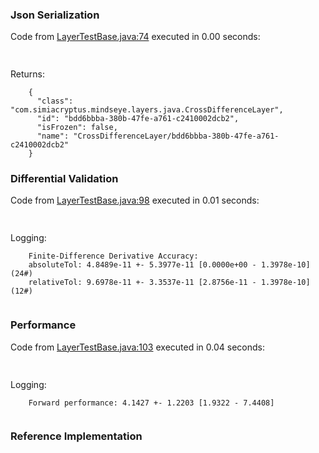 ### Json Serialization
Code from [LayerTestBase.java:74](../../../../../../../../MindsEye/src/test/java/com/simiacryptus/mindseye/layers/LayerTestBase.java#L74) executed in 0.00 seconds: 
```java
  
```

Returns: 

```
    {
      "class": "com.simiacryptus.mindseye.layers.java.CrossDifferenceLayer",
      "id": "bdd6bbba-380b-47fe-a761-c2410002dcb2",
      "isFrozen": false,
      "name": "CrossDifferenceLayer/bdd6bbba-380b-47fe-a761-c2410002dcb2"
    }
```



### Differential Validation
Code from [LayerTestBase.java:98](../../../../../../../../MindsEye/src/test/java/com/simiacryptus/mindseye/layers/LayerTestBase.java#L98) executed in 0.01 seconds: 
```java
  
```
Logging: 
```
    Finite-Difference Derivative Accuracy:
    absoluteTol: 4.8489e-11 +- 5.3977e-11 [0.0000e+00 - 1.3978e-10] (24#)
    relativeTol: 9.6978e-11 +- 3.3537e-11 [2.8756e-11 - 1.3978e-10] (12#)
    
```

### Performance
Code from [LayerTestBase.java:103](../../../../../../../../MindsEye/src/test/java/com/simiacryptus/mindseye/layers/LayerTestBase.java#L103) executed in 0.04 seconds: 
```java
  
```
Logging: 
```
    Forward performance: 4.1427 +- 1.2203 [1.9322 - 7.4408]
    
```

### Reference Implementation
